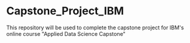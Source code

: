 # Capstone_Project_IBM
This repository will be used to complete the capstone project for IBM's online course "Applied Data Science Capstone"
